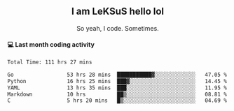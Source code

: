 <h2 align="center">I am LeKSuS hello lol</h2>
<p align="center">So yeah, I code. Sometimes.</p>

#### :computer: Last month coding activity
<!--START_SECTION:waka-->

```txt
Total Time: 111 hrs 27 mins

Go                 53 hrs 28 mins  ███████████▓░░░░░░░░░░░░░   47.05 %
Python             16 hrs 25 mins  ███▓░░░░░░░░░░░░░░░░░░░░░   14.45 %
YAML               13 hrs 35 mins  ███░░░░░░░░░░░░░░░░░░░░░░   11.95 %
Markdown           10 hrs          ██▒░░░░░░░░░░░░░░░░░░░░░░   08.81 %
C                  5 hrs 20 mins   █▒░░░░░░░░░░░░░░░░░░░░░░░   04.69 %
```

<!--END_SECTION:waka-->
